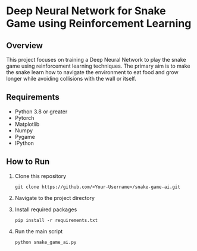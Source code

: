 # Deep Neural Network for Snake Game using Reinforcement Learning

## Overview

This project focuses on training a Deep Neural Network to play the snake game using reinforcement learning techniques. The primary aim is to make the snake learn how to navigate the environment to eat food and grow longer while avoiding collisions with the wall or itself.

## Requirements

- Python 3.8 or greater
- Pytorch
- Matplotlib
- Numpy
- Pygame
- IPython

## How to Run

1. Clone this repository
   ```batch
   git clone https://github.com/<Your-Username>/snake-game-ai.git
   ```
2. Navigate to the project directory

3. Install required packages

   ```batch
   pip install -r requirements.txt
   ```

4. Run the main script
   ```batch
   python snake_game_ai.py
   ```
